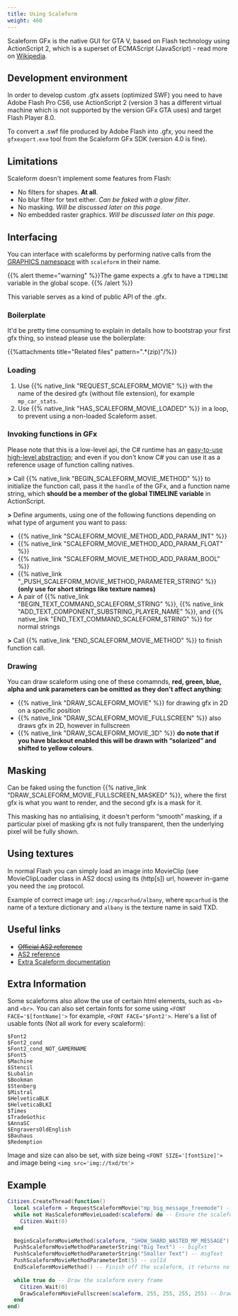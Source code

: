 ```yaml
---
title: Using Scaleform
weight: 460
---
```


Scaleform GFx is the native GUI for GTA V, based on Flash technology using ActionScript 2, which is a superset of ECMAScript (JavaScript) - read more on [Wikipedia](https://en.wikipedia.org/wiki/Scaleform_GFx).

Development environment
---------------

In order to develop custom .gfx assets (optimized SWF) you need to have Adobe Flash Pro CS6, use ActionScript 2 (version 3 has a different virtual machine which is not supported by the version GFx GTA uses) and target Flash Player 8.0.

To convert a .swf file produced by Adobe Flash into .gfx, you need the `gfxexport.exe` tool from the Scaleform GFx SDK (version 4.0 is fine).

Limitations
-----------

Scaleform doesn't implement some features from Flash:

-   No filters for shapes. **At all**.
-   No blur filter for text either. *Can be faked with a glow filter*.
-   No masking. *Will be discussed later on this page*.
-   No embedded raster graphics. *Will be discussed later on this page*.

Interfacing
-----------

You can interface with scaleforms by performing native calls from the [GRAPHICS namespace](https://runtime.fivem.net/doc/natives/#n_GRAPHICS) with `scaleform` in their name.

{{% alert theme="warning" %}}The game expects a .gfx to have a `TIMELINE` variable in the global scope. {{% /alert %}}

This variable serves as a kind of public API of the .gfx.

### Boilerplate

It'd be pretty time consuming to explain in details how to bootstrap your first gfx thing, so instead please use the boilerplate:

{{%attachments title="Related files" pattern=".*(zip)"/%}}

### Loading

1. Use {{% native_link "REQUEST_SCALEFORM_MOVIE" %}} with the name of the desired gfx (without file extension), for example `mp_car_stats`.
2. Use {{% native_link "HAS_SCALEFORM_MOVIE_LOADED" %}} in a loop, to prevent using a non-loaded Scaleform asset.

### Invoking functions in GFx

Please note that this is a low-level api, the C\# runtime has an [easy-to-use high-level abstraction](https://github.com/citizenfx/fivem/blob/master/code/client/clrcore/External/Scaleform.cs); and even if you don't know C\# you can use it as a reference usage of function calling natives.

**&gt;** Call {{% native_link "BEGIN_SCALEFORM_MOVIE_METHOD" %}} to initialize the function call, pass it the `handle` of the GFx, and a function name string, which **should be a member of the global TIMELINE variable** in ActionScript.

**&gt;** Define arguments, using one of the following functions depending on what type of argument you want to pass:

-   {{% native_link "SCALEFORM_MOVIE_METHOD_ADD_PARAM_INT" %}}
-   {{% native_link "SCALEFORM_MOVIE_METHOD_ADD_PARAM_FLOAT" %}}
-   {{% native_link "SCALEFORM_MOVIE_METHOD_ADD_PARAM_BOOL" %}}
-   {{% native_link "_PUSH_SCALEFORM_MOVIE_METHOD_PARAMETER_STRING" %}} **(only use for short strings like texture names)**
-   A pair of {{% native_link "BEGIN_TEXT_COMMAND_SCALEFORM_STRING" %}}, {{% native_link "ADD_TEXT_COMPONENT_SUBSTRING_PLAYER_NAME" %}}, and {{% native_link "END_TEXT_COMMAND_SCALEFORM_STRING" %}} for normal strings

**&gt;** Call {{% native_link "END_SCALEFORM_MOVIE_METHOD" %}} to finish function call.

### Drawing

You can draw scaleform using one of these comamnds, **red, green, blue, alpha and unk parameters can be omitted as they don't affect anything**:

-   {{% native_link "DRAW_SCALEFORM_MOVIE" %}} for drawing gfx in 2D on a specific position
-   {{% native_link "DRAW_SCALEFORM_MOVIE_FULLSCREEN" %}} also draws gfx in 2D, however in fullscreen
-   {{% native_link "DRAW_SCALEFORM_MOVIE_3D" %}} **do note that if you have blackout enabled this will be drawn with “solarized” and shifted to yellow colours**.

Masking
-------

Can be faked using the function {{% native_link "DRAW_SCALEFORM_MOVIE_FULLSCREEN_MASKED" %}}, where the first gfx is what you want to render, and the second gfx is a mask for it.

This masking has no antialising, it doesn't perform “smooth” masking, if a particular pixel of masking gfx is not fully transparent, then the underlying pixel will be fully shown.

Using textures
--------------

In normal Flash you can simply load an image into MovieClip (see MovieClipLoader class in AS2 docs) using its (http\[s\]) url, however in-game you need the `img` protocol.

Example of correct image url: `img://mpcarhud/albany`, where `mpcarhud` is the name of a texture dictionary and `albany` is the texture name in said TXD.

Useful links
------------

- ~~[Official AS2 reference](http://help.adobe.com/en_US/AS2LCR/Flash_10.0/help.html?content=Part2_AS2_LangRef_1.html)~~
- [AS2 reference](http://demo.ligams.free.fr/AS2LR/)
- [Extra Scaleform documentation](https://forum.cfx.re/t/99874)

Extra Information
------------

Some scaleforms also allow the use of certain html elements, such as `<b>` and `<br>`. You can also set certain fonts for some using `<FONT FACE='$[fontName]'>` for example, `<FONT FACE='$Font2'>`. Here's a list of usable fonts (Not all work for every scaleform):
```
$Font2
$Font2_cond
$Font2_cond_NOT_GAMERNAME
$Font5
$Machine
$Stencil
$Lubalin
$Bookman
$Stenberg
$Mistral
$HelveticaBLK
$HelveticaBLKI
$Times
$TradeGothic
$AnnaSC
$EngraversOldEnglish
$Bauhaus
$Redemption
```
Image and size can also be set, with size being `<FONT SIZE='[fontSize]'>` and image being `<img src='img://txd/tn'>`

Example
------------

```lua
Citizen.CreateThread(function()
  local scaleform = RequestScaleformMovie("mp_big_message_freemode") -- The scaleform you want to use
  while not HasScaleformMovieLoaded(scaleform) do -- Ensure the scaleform is actually loaded before using
    Citizen.Wait(0)
  end

  BeginScaleformMovieMethod(scaleform, "SHOW_SHARD_WASTED_MP_MESSAGE") -- The function you want to call from the AS file
  PushScaleformMovieMethodParameterString("Big Text") -- bigTxt
  PushScaleformMovieMethodParameterString("Smaller Text") -- msgText
  PushScaleformMovieMethodParameterInt(5) -- colId
  EndScaleformMovieMethod() -- Finish off the scaleform, it returns no data, so doesnt need "EndScaleformMovieMethodReturn"
  
  while true do -- Draw the scaleform every frame
    Citizen.Wait(0)
    DrawScaleformMovieFullscreen(scaleform, 255, 255, 255, 255) -- Draw the scaleform fullscreen
  end
end)
```
